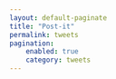 ```yaml
---
layout: default-paginate
title: "Post-it"
permalink: tweets
pagination:
    enabled: true
    category: tweets
---
```

